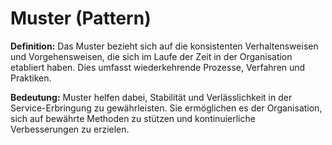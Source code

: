 # Muster (Pattern)

**Definition:**
Das Muster bezieht sich auf die konsistenten Verhaltensweisen und Vorgehensweisen, die sich im Laufe der Zeit in der Organisation etabliert haben. Dies umfasst wiederkehrende Prozesse, Verfahren und Praktiken.

**Bedeutung:**
Muster helfen dabei, Stabilität und Verlässlichkeit in der Service-Erbringung zu gewährleisten. Sie ermöglichen es der Organisation, sich auf bewährte Methoden zu stützen und kontinuierliche Verbesserungen zu erzielen.

